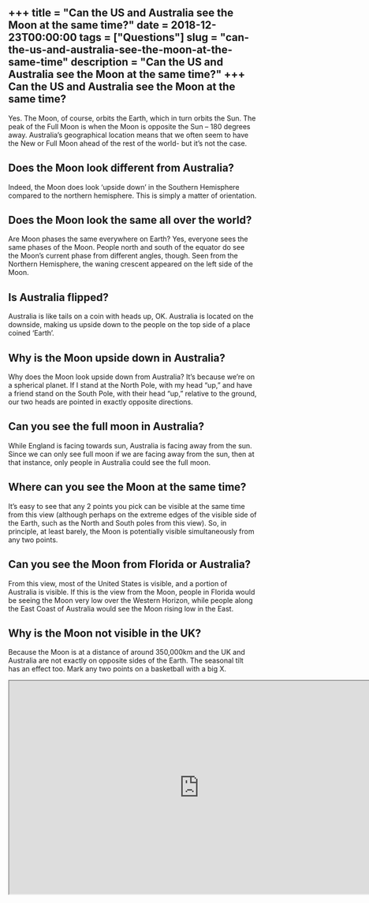 +++
title = "Can the US and Australia see the Moon at the same time?"
date = 2018-12-23T00:00:00
tags = ["Questions"]
slug = "can-the-us-and-australia-see-the-moon-at-the-same-time"
description = "Can the US and Australia see the Moon at the same time?"
+++
Can the US and Australia see the Moon at the same time?
-------------------------------------------------------

Yes. The Moon, of course, orbits the Earth, which in turn orbits the Sun. The peak of the Full Moon is when the Moon is opposite the Sun – 180 degrees away. Australia’s geographical location means that we often seem to have the New or Full Moon ahead of the rest of the world- but it’s not the case.

Does the Moon look different from Australia?
--------------------------------------------

Indeed, the Moon does look ‘upside down’ in the Southern Hemisphere compared to the northern hemisphere. This is simply a matter of orientation.

Does the Moon look the same all over the world?
-----------------------------------------------

Are Moon phases the same everywhere on Earth? Yes, everyone sees the same phases of the Moon. People north and south of the equator do see the Moon’s current phase from different angles, though. Seen from the Northern Hemisphere, the waning crescent appeared on the left side of the Moon.

Is Australia flipped?
---------------------

Australia is like tails on a coin with heads up, OK. Australia is located on the downside, making us upside down to the people on the top side of a place coined ‘Earth’.

Why is the Moon upside down in Australia?
-----------------------------------------

Why does the Moon look upside down from Australia? It’s because we’re on a spherical planet. If I stand at the North Pole, with my head “up,” and have a friend stand on the South Pole, with their head “up,” relative to the ground, our two heads are pointed in exactly opposite directions.

Can you see the full moon in Australia?
---------------------------------------

While England is facing towards sun, Australia is facing away from the sun. Since we can only see full moon if we are facing away from the sun, then at that instance, only people in Australia could see the full moon.

Where can you see the Moon at the same time?
--------------------------------------------

It’s easy to see that any 2 points you pick can be visible at the same time from this view (although perhaps on the extreme edges of the visible side of the Earth, such as the North and South poles from this view). So, in principle, at least barely, the Moon is potentially visible simultaneously from any two points.

Can you see the Moon from Florida or Australia?
-----------------------------------------------

From this view, most of the United States is visible, and a portion of Australia is visible. If this is the view from the Moon, people in Florida would be seeing the Moon very low over the Western Horizon, while people along the East Coast of Australia would see the Moon rising low in the East.

Why is the Moon not visible in the UK?
--------------------------------------

Because the Moon is at a distance of around 350,000km and the UK and Australia are not exactly on opposite sides of the Earth. The seasonal tilt has an effect too. Mark any two points on a basketball with a big X.

<iframe allow="accelerometer; autoplay; clipboard-write; encrypted-media; gyroscope; picture-in-picture" allowfullscreen="" class="__youtube_prefs__  epyt-is-override  no-lazyload" data-no-lazy="1" data-origheight="433" data-origwidth="770" data-skipgform_ajax_framebjll="" height="433" id="_ytid_85847" loading="lazy" src="https://www.youtube.com/embed/RlmbxSarRKg?enablejsapi=1&autoplay=0&cc_load_policy=0&cc_lang_pref=&iv_load_policy=1&loop=0&modestbranding=0&rel=1&fs=1&playsinline=0&autohide=2&theme=dark&color=red&controls=1&" title="YouTube player" width="770"></iframe>
